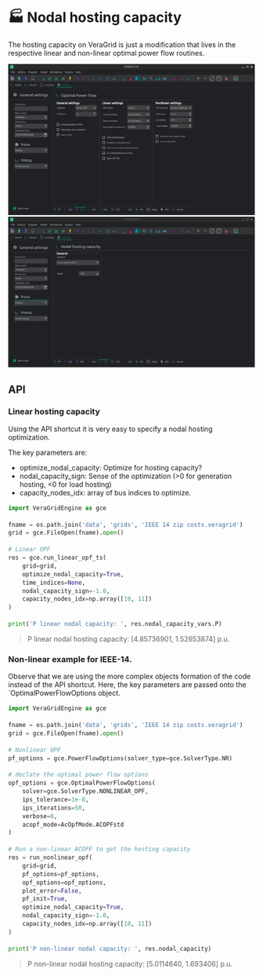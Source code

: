 # 🏭 Nodal hosting capacity

The hosting capacity on VeraGrid is just a modification that lives in the respective
linear and non-linear optimal power flow routines.

![](figures/settings-opf.png)
![](figures/settings-nhc.png)

## API

### Linear hosting capacity

Using the API shortcut it is very easy to specify a nodal hosting optimization.

The key parameters are:
- optimize_nodal_capacity: Optimize for hosting capacity?
- nodal_capacity_sign: Sense of the optimization (>0 for generation hosting, <0 for load hosting)
- capacity_nodes_idx: array of bus indices to optimize.

```python
import VeraGridEngine as gce

fname = os.path.join('data', 'grids', 'IEEE 14 zip costs.veragrid')
grid = gce.FileOpen(fname).open()

# Linear OPF
res = gce.run_linear_opf_ts(
    grid=grid,
    optimize_nodal_capacity=True,
    time_indices=None,
    nodal_capacity_sign=-1.0,
    capacity_nodes_idx=np.array([10, 11])
)

print('P linear nodal capacity: ', res.nodal_capacity_vars.P)
```

> P linear nodal hosting capacity: [4.85736901, 1.52653874] p.u.

### Non-linear example for IEEE-14.

Observe that we are using the more complex objects formation of the code instead of the API shortcut.
Here, the key parameters are passed onto the `OptimalPowerFlowOptions object.

```python
import VeraGridEngine as gce

fname = os.path.join('data', 'grids', 'IEEE 14 zip costs.veragrid')
grid = gce.FileOpen(fname).open()

# Nonlinear OPF
pf_options = gce.PowerFlowOptions(solver_type=gce.SolverType.NR)

# declate the optimal power flow options
opf_options = gce.OptimalPowerFlowOptions(
    solver=gce.SolverType.NONLINEAR_OPF,
    ips_tolerance=1e-8,
    ips_iterations=50,
    verbose=0,
    acopf_mode=AcOpfMode.ACOPFstd
)

# Run a non-linear ACOPF to get the hosting capacity
res = run_nonlinear_opf(
    grid=grid,
    pf_options=pf_options,
    opf_options=opf_options,
    plot_error=False,
    pf_init=True,
    optimize_nodal_capacity=True,
    nodal_capacity_sign=-1.0,
    capacity_nodes_idx=np.array([10, 11])
)

print('P non-linear nodal capacity: ', res.nodal_capacity)
```
> P non-linear nodal hosting capacity: [5.0114640, 1.693406] p.u.
 

